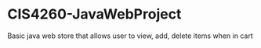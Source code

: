 # CIS4260-JavaWebProject
Basic java web store that allows user to view, add, delete items when in cart
